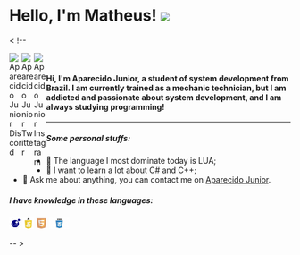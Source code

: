 # Hello, I'm Matheus! <img src="https://github.com/santon-dll/santon-dll/blob/main/assets/Prompt.gif" width="50"/>

< !-- 

<a href="https://discord.gg/TFuVjWPzzz">
  <img align="left" alt="Aparecido Junior Discord" width="22px" src="https://cdn.jsdelivr.net/npm/simple-icons@v3/icons/discord.svg" />
</a>
<a href="https://twitter.com/aparecidojrr">
  <img align="left" alt="Aparecido Junior Twitter" width="22px" src="https://cdn.jsdelivr.net/npm/simple-icons@v3/icons/twitter.svg" />
</a>
<a href="https://www.instagram.com/aparecido.jr/">
  <img align="left" alt="Aparecido Junior Instagram" width="22px" src="https://cdn.jsdelivr.net/npm/simple-icons@v3/icons/instagram.svg" />
</a>
<br/>

<h4>Hi, I'm Aparecido Junior, a student of system development from Brazil. I am currently trained as a mechanic technician, but I am addicted and passionate about system development, and I am always studying programming!</h4>

---

<h5>Some personal stuffs:</h5>
<ul>
  <li>📗 The language I most dominate today is LUA;</li>
  <li>📘 I want to learn a lot about C# and C++;</li>
  <li>💬 Ask me about anything, you can contact me on <a href="https://www.facebook.com/aparecido.juninho.37/">Aparecido Junior</a>.</li>
</ul>

<h5>I have knowledge in these languages:</h5>
<code><img height="20" src="https://raw.githubusercontent.com/github/explore/80688e429a7d4ef2fca1e82350fe8e3517d3494d/topics/lua/lua.png"></code>
<code><img height="20" src="https://github.com/juninhoxked/juninhoxked/blob/main/assets/js.png"></code>
<code><img height="20" src="https://github.com/juninhoxked/juninhoxked/blob/main/assets/html5.png"></code>
<code><img height="20" src="https://github.com/juninhoxked/juninhoxked/blob/main/assets/css.png"></code>

-- >
